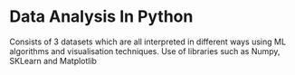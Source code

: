 # Data Analysis In Python
Consists of 3 datasets which are all interpreted in different ways using ML algorithms and visualisation techniques. Use of libraries such as Numpy, SKLearn and Matplotlib
